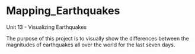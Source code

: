 # Mapping_Earthquakes
Unit 13 - Visualizing Earthquakes

The purpose of this project is to visually show the differences between the magnitudes of earthquakes all over the world for the last seven days.
